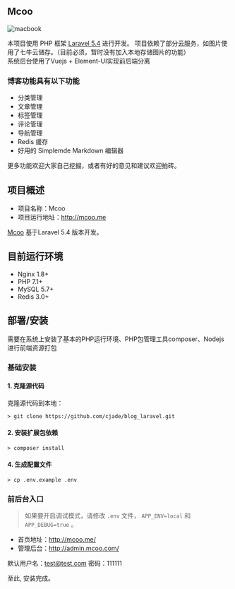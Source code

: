 ## Mcoo

![macbook](https://raw.githubusercontent.com/cong5/myPersimmon/master/screen.jpg)


本项目使用 PHP 框架 [Laravel 5.4](https://doc.laravel-china.org/docs/5.4/) 进行开发。 
项目依赖了部分云服务，如图片使用了七牛云储存。（目前必须，暂时没有加入本地存储图片的功能）    
系统后台使用了Vuejs + Element-UI实现前后端分离 


### 博客功能具有以下功能

- 分类管理
- 文章管理
- 标签管理
- 评论管理
- 导航管理
- Redis 缓存
- 好用的 Simplemde Markdown 编辑器

更多功能欢迎大家自己挖掘，或者有好的意见和建议欢迎拍砖。


## 项目概述

* 项目名称：Mcoo
* 项目运行地址：http://mcoo.me

[Mcoo](https://github.com/cjade/blog_laravel) 基于Laravel 5.4 版本开发。

## 目前运行环境

- Nginx 1.8+
- PHP 7.1+
- MySQL 5.7+
- Redis 3.0+

## 部署/安装

需要在系统上安装了基本的PHP运行环境、PHP包管理工具composer、Nodejs进行前端资源打包

### 基础安装

#### 1. 克隆源代码

克隆源代码到本地：

    > git clone https://github.com/cjade/blog_laravel.git

#### 2. 安装扩展包依赖

    > composer install

#### 4. 生成配置文件

    > cp .env.example .env



### 前后台入口

> 如果要开启调试模式，请修改 `.env` 文件， `APP_ENV=local` 和 `APP_DEBUG=true` 。

* 首页地址：http://mcoo.me/
* 管理后台：http://admin.mcoo.com/

默认用户名：test@test.com
密码：111111

至此, 安装完成。




